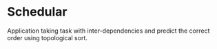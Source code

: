 # Schedular
Application taking task with inter-dependencies and predict the correct order using topological sort.
